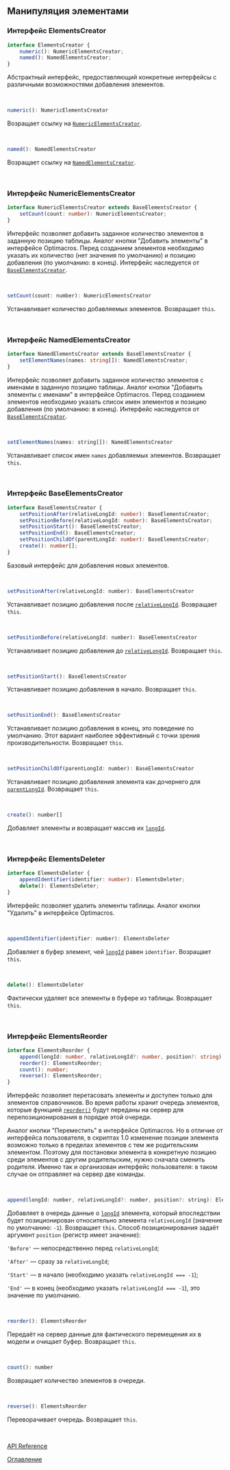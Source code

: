 ## Манипуляция элементами

### Интерфейс ElementsCreator<a name="ElementsCreator"></a>
```ts
interface ElementsCreator {
	numeric(): NumericElementsCreator;
	named(): NamedElementsCreator;
}
```
Абстрактный интерфейс, предоставляющий конкретные интерфейсы с различными возможностями добавления элементов.

&nbsp;

```js
numeric(): NumericElementsCreator
```
Возращает ссылку на [`NumericElementsCreator`](#NumericElementsCreator).

&nbsp;

```js
named(): NamedElementsCreator
```
Возращает ссылку на [`NamedElementsCreator`](#NamedElementsCreator).

&nbsp;

### Интерфейс NumericElementsCreator<a name="NumericElementsCreator"></a>
```ts
interface NumericElementsCreator extends BaseElementsCreator {
	setCount(count: number): NumericElementsCreator;
}
```
Интерфейс позволяет добавить заданное количество элементов в заданную позицию таблицы. Аналог кнопки "Добавить элементы" в интерфейсе Optimacros. Перед созданием элементов необходимо указать их количество (нет значения по умолчанию) и позицию добавления (по умолчанию: в конец). Интерфейс наследуется от [`BaseElementsCreator`](#BaseElementsCreator).

&nbsp;

```js
setCount(count: number): NumericElementsCreator
```
Устанавливает количество добавляемых элементов. Возвращает `this`.

&nbsp;

### Интерфейс NamedElementsCreator<a name="NamedElementsCreator"></a>
```ts
interface NamedElementsCreator extends BaseElementsCreator {
	setElementNames(names: string[]): NamedElementsCreator;
}
```
Интерфейс позволяет добавить заданное количество элементов с именами в заданную позицию таблицы. Аналог кнопки "Добавить элементы с именами" в интерфейсе Optimacros. Перед созданием элементов необходимо указать список имен элементов и позицию добавления (по умолчанию: в конец). Интерфейс наследуется от [`BaseElementsCreator`](#BaseElementsCreator).

&nbsp;

```js
setElementNames(names: string[]): NamedElementsCreator
```
Устанавливает список имен `names` добавляемых элементов. Возвращает `this`.

&nbsp;

### Интерфейс BaseElementsCreator<a name="BaseElementsCreator"></a>
```ts
interface BaseElementsCreator {
	setPositionAfter(relativeLongId: number): BaseElementsCreator;
	setPositionBefore(relativeLongId: number): BaseElementsCreator;
	setPositionStart(): BaseElementsCreator;
	setPositionEnd(): BaseElementsCreator;
	setPositionChildOf(parentLongId: number): BaseElementsCreator;
	create(): number[];
}
```
Базовый интерфейс для добавления новых элементов.

&nbsp;

```js
setPositionAfter(relativeLongId: number): BaseElementsCreator
```
Устанавливает позицию добавления после [`relativeLongId`](./views.md#longId). Возвращает `this`.

&nbsp; 

```js
setPositionBefore(relativeLongId: number): BaseElementsCreator
```
Устанавливает позицию добавления до [`relativeLongId`](./views.md#longId). Возвращает `this`.

&nbsp;

```js
setPositionStart(): BaseElementsCreator
```
Устанавливает позицию добавления в начало. Возвращает `this`.

&nbsp;

```js
setPositionEnd(): BaseElementsCreator
```
Устанавливает позицию добавления в конец, это поведение по умолчанию. Этот вариант наиболее эффективный с точки зрения производительности. Возвращает `this`.

&nbsp;

```js
setPositionChildOf(parentLongId: number): BaseElementsCreator
```
Устанавливает позицию добавления элемента как дочернего для [`parentLongId`](./views.md#longId). Возвращает `this`.

&nbsp;

```js
create(): number[]
```
Добавляет элементы и возвращает массив их [`longId`](./views.md#longId).

&nbsp;

### Интерфейс ElementsDeleter<a name="ElementsDeleter"></a>
```ts
interface ElementsDeleter {
	appendIdentifier(identifier: number): ElementsDeleter;
	delete(): ElementsDeleter;
}
```
Интерфейс позволяет удалить элементы таблицы. Аналог кнопки "Удалить" в интерфейсе Optimacros.

&nbsp;

```js
appendIdentifier(identifier: number): ElementsDeleter
```
Добавляет в буфер элемент, чей [`longId`](./views.md#longId) равен `identifier`. Возращает `this`.

&nbsp;

```js
delete(): ElementsDeleter
```
Фактически удаляет все элементы в буфере из таблицы. Возвращает `this`.

&nbsp;

### Интерфейс ElementsReorder<a name="ElementsReorder"></a>
```ts
interface ElementsReorder {
	append(longId: number, relativeLongId?: number, position?: string): ElementsReorder;
	reorder(): ElementsReorder;
	count(): number;
	reverse(): ElementsReorder;
}
```
Интерфейс позволяет перетасовать элементы и доступен только для элементов справочников. Во время работы хранит очередь элементов, которые функцией [`reorder()`](#reorder) будут переданы на сервер для перепозиционирования в порядке этой очереди.

Аналог кнопки "Переместить" в интерфейсе Optimacros. Но в отличие от интерфейса пользователя, в скриптах 1.0 изменение позиции элемента возможно только в пределах элементов с тем же родительским элементом. Поэтому для постановки элемента в конкретную позицию среди элементов с другим родительским, нужно сначала сменить родителя. Именно так и организован интерфейс пользователя: в таком случае он отправляет на сервер две команды.

&nbsp;

```js
append(longId: number, relativeLongId?: number, position?: string): ElementsReorder
```
Добавляет в очередь данные о [`longId`](./views.md#longId) элемента, который впоследствии будет позиционирован относительно элемента `relativeLongId` (значение по умолчанию: `-1`). Возвращает `this`. Способ позиционирования задаёт аргумент `position` (регистр имеет значение):

`'Before'` — непосредственно перед `relativeLongId`;

`'After'` — сразу за `relativeLongId`;

`'Start'` — в начало (необходимо указать `relativeLongId === -1`);

`'End'` — в конец (необходимо указать `relativeLongId === -1`), это значение по умолчанию.

&nbsp;

<a name="reorder"></a>
```js
reorder(): ElementsReorder
```
Передаёт на сервер данные для фактического перемещения их в модели и очищает буфер. Возвращает `this`.

&nbsp;

```js
count(): number
```
Возвращает количество элементов в очереди.

&nbsp;

```js
reverse(): ElementsReorder
```
Переворачивает очередь. Возвращает `this`.

&nbsp;

[API Reference](API.md)

[Оглавление](../README.md)